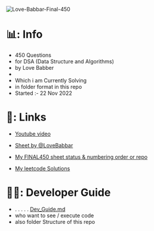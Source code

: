 ![Love-Babbar-Final-450](https://socialify.git.ci/withrvr/Love-Babbar-Final-450/image?description=1&descriptionEditable=450%20DSA%20Questions%20~%20(%20Currently%20Solving%20)&font=Inter&language=1&name=1&owner=1&pattern=Charlie%20Brown&theme=Auto)

# 📊: Info

- 450 Questions
- for DSA (Data Structure and Algorithms)
- by Love Babber
-
- Which i am Currently Solving
- in folder format in this repo
- Started :- 22 Nov 2022

# 🔗: Links

- [Youtube video](https://www.youtube.com/watch?v=4iFALQ1ACdA&ab_channel=LoveBabbar)
- [Sheet by @LoveBabbar](https://drive.google.com/file/d/1FMdN_OCfOI0iAeDlqswCiC2DZzD4nPsb/view)

- [My FINAL450 sheet status & numbering order or repo](https://docs.google.com/spreadsheets/d/1-tJhKLvCRnb4KHBgQsDFLWERWeFerVZQaVP1v12COuQ/edit?usp=sharing)
- [My leetcode Solutions](https://github.com/withrvr/Leetcode)

# 🧑‍💻: Developer Guide
- . . . . . [Dev_Guide.md](./dev_guide.md)
- who want to see / execute code
- also folder Structure of this repo
